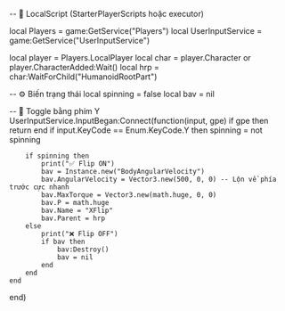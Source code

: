 -- 📁 LocalScript (StarterPlayerScripts hoặc executor)

local Players = game:GetService("Players")
local UserInputService = game:GetService("UserInputService")

local player = Players.LocalPlayer
local char = player.Character or player.CharacterAdded:Wait()
local hrp = char:WaitForChild("HumanoidRootPart")

-- ⚙️ Biến trạng thái
local spinning = false
local bav = nil

-- 🔘 Toggle bằng phím Y
UserInputService.InputBegan:Connect(function(input, gpe)
	if gpe then return end
	if input.KeyCode == Enum.KeyCode.Y then
		spinning = not spinning

		if spinning then
			print("✅ Flip ON")
			bav = Instance.new("BodyAngularVelocity")
			bav.AngularVelocity = Vector3.new(500, 0, 0) -- Lộn về phía trước cực nhanh
			bav.MaxTorque = Vector3.new(math.huge, 0, 0)
			bav.P = math.huge
			bav.Name = "XFlip"
			bav.Parent = hrp
		else
			print("❌ Flip OFF")
			if bav then
				bav:Destroy()
				bav = nil
			end
		end
	end
end)
